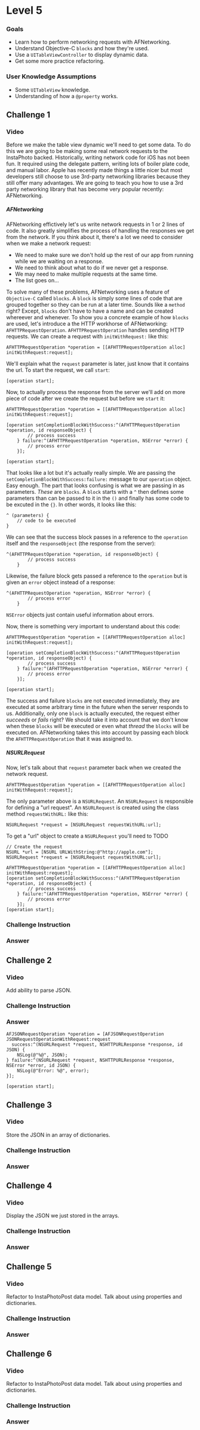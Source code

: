 # Level 5

### Goals

* Learn how to perform networking requests with AFNetworking.
* Understand Objective-C `blocks` and how they're used.
* Use a `UITableViewController` to display dynamic data.
* Get some more practice refactoring.

### User Knowledge Assumptions

* Some `UITableView` knowledge.
* Understanding of how a `@property` works.

## Challenge 1

### Video

Before we make the table view dynamic we'll need to get some data. To do this we are going to be making some real network requests to the InstaPhoto backed. Historically, writing network code for iOS has not been fun. It required using the delegate pattern, writing lots of boiler plate code, and manual labor. Apple has recently made things a little nicer but most developers still choose to use 3rd-party networking libraries because they still offer many advantages. We are going to teach you how to use a 3rd party networking library that has become very popular recently: AFNetworking.

##### AFNetworking

AFNetworking effictively let's us write network requests in 1 or 2 lines of code. It also greatly simplifies the process of handling the responses we get from the network. If you think about it, there's a lot we need to consider when we make a network request:

* We need to make sure we don't hold up the rest of our app from running while we are waiting on a response.
* We need to think about what to do if we never get a response.
* We may need to make multiple requests at the same time.
* The list goes on...

To solve many of these problems, AFNetworking uses a feature of `Objective-C` called `blocks`. A `block` is simply some lines of code that are grouped together so they can be run at a later time. Sounds like a `method` right? Except, `blocks` don't have to have a name and can be created whereever and whenever. To show you a concrete example of how `blocks` are used, let's introduce a the HTTP workhorse of AFNetworking: `AFHTTPRequestOperation`. `AFHTTPRequestOperation` handles sending HTTP requests. We can create a request with `initWithRequest:` like this:

```
AFHTTPRequestOperation *operation = [[AFHTTPRequestOperation alloc] initWithRequest:request];
```

We'll explain what the `request` parameter is later, just know that it contains the url. To start the request, we call `start`:

```
[operation start];
```

Now, to actually process the response from the server we'll add on more piece of code after we create the request but before we `start` it:

```
AFHTTPRequestOperation *operation = [[AFHTTPRequestOperation alloc] initWithRequest:request];

[operation setCompletionBlockWithSuccess:^(AFHTTPRequestOperation *operation, id responseObject) {
        // process success
    } failure:^(AFHTTPRequestOperation *operation, NSError *error) {
        // process error
    }];
    
[operation start];
```

That looks like a lot but it's actually really simple. We are passing the `setCompletionBlockWithSuccess:failure:` message to our `operation` object. Easy enough. The part that looks confusing is what we are passing in as parameters. *These* are `blocks`. A `block` starts with a `^` then defines some parameters than can be passed to it in the `()` and finally has some code to be excuted in the `{}`. In other words, it looks like this:

```
^ (parameters) {
	// code to be executed
}
```

We can see that the success block passes in a reference to the `operation` itself and the `responseObject` (the response from the server):

```
^(AFHTTPRequestOperation *operation, id responseObject) {
        // process success
    }
```

Likewise, the failure block gets passed a reference to the `operation` but is given an `error` object instead of a response:

```
^(AFHTTPRequestOperation *operation, NSError *error) {
        // process error
    }
```

`NSError` objects just contain useful information about errors.

Now, there is something very important to understand about this code:

```
AFHTTPRequestOperation *operation = [[AFHTTPRequestOperation alloc] initWithRequest:request];

[operation setCompletionBlockWithSuccess:^(AFHTTPRequestOperation *operation, id responseObject) {
        // process success
    } failure:^(AFHTTPRequestOperation *operation, NSError *error) {
        // process error
    }];
    
[operation start];
```

The success and failure `blocks` are not executed immediately, they are executed at some arbitrary time in the future when the server responds to us. Additionally, only one `block` is actually executed, the request either *succeeds* or *fails* right? We should take it into account that we don't know when these `blocks` will be executed or even what *thread* the `blocks` will be executed on. AFNetworking takes this into account by passing each block the `AFHTTPRequestOperation` that it was assigned to.

##### NSURLRequest

Now, let's talk about that `request` parameter back when we created the network request. 

```
AFHTTPRequestOperation *operation = [[AFHTTPRequestOperation alloc] initWithRequest:request];
```

The only parameter above is a `NSURLRequest`. An `NSURLRequest` is responsible for defining a "url request". An `NSURLRequest` is created using the class method `requestWithURL:` like this:

```
NSURLRequest *request = [NSURLRequest requestWithURL:url];
```

To get a "url" object to create a `NSURLRequest` you'll need to TODO

```
// Create the request
NSURL *url = [NSURL URLWithString:@"http://apple.com"];
NSURLRequest *request = [NSURLRequest requestWithURL:url];

AFHTTPRequestOperation *operation = [[AFHTTPRequestOperation alloc] initWithRequest:request];
[operation setCompletionBlockWithSuccess:^(AFHTTPRequestOperation *operation, id responseObject) {
        // process success
    } failure:^(AFHTTPRequestOperation *operation, NSError *error) {
        // process error
    }];
[operation start];
```

### Challenge Instruction

### Answer

## Challenge 2

### Video

Add ability to parse JSON.

### Challenge Instruction

### Answer

```
AFJSONRequestOperation *operation = [AFJSONRequestOperation JSONRequestOperationWithRequest:request
  success:^(NSURLRequest *request, NSHTTPURLResponse *response, id JSON) {
    NSLog(@"%@", JSON);
} failure:^(NSURLRequest *request, NSHTTPURLResponse *response, NSError *error, id JSON) {
    NSLog(@"Error: %@", error);
}];

[operation start];
```

## Challenge 3

### Video

Store the JSON in an array of dictionaries.

### Challenge Instruction

### Answer

## Challenge 4

### Video

Display the JSON we just stored in the arrays.

### Challenge Instruction

### Answer

## Challenge 5

### Video

Refactor to InstaPhotoPost data model. Talk about using properties and
dictionaries.

### Challenge Instruction

### Answer

## Challenge 6

### Video

Refactor to InstaPhotoPost data model. Talk about using properties and
dictionaries.

### Challenge Instruction

### Answer